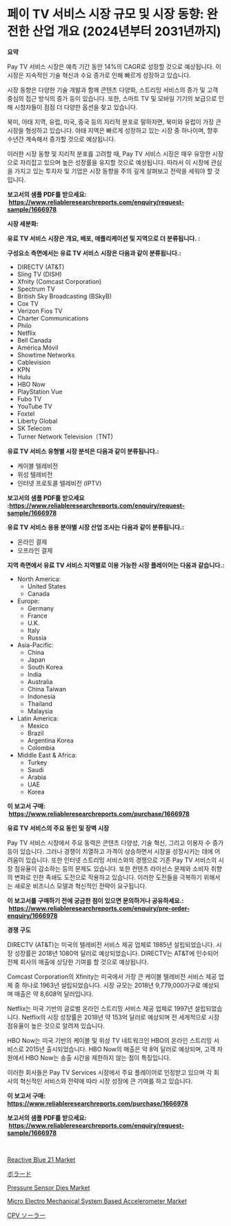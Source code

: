 <p><h1>페이 TV 서비스 시장 규모 및 시장 동향: 완전한 산업 개요 (2024년부터 2031년까지)</h1></p><p><strong>요약</strong></p>
<p><p>Pay TV 서비스 시장은 예측 기간 동안 14%의 CAGR로 성장할 것으로 예상됩니다. 이 시장은 지속적인 기술 혁신과 수요 증가로 인해 빠르게 성장하고 있습니다.</p><p>시장 동향은 다양한 기술 개발과 함께 콘텐츠 다양화, 스트리밍 서비스의 증가 및 고객 중심의 접근 방식의 증가 등이 있습니다. 또한, 스마트 TV 및 모바일 기기의 보급으로 인해 시청자들이 점점 더 다양한 옵션을 찾고 있습니다.</p><p>북미, 아태 지역, 유럽, 미국, 중국 등의 지리적 분포로 말하자면, 북미와 유럽이 가장 큰 시장을 형성하고 있습니다. 아태 지역은 빠르게 성장하고 있는 시장 중 하나이며, 향후 수년간 계속해서 증가할 것으로 예상됩니다.</p><p>이러한 시장 동향 및 지리적 분포를 고려할 때, Pay TV 서비스 시장은 매우 유망한 시장으로 자리잡고 있으며 높은 성장률을 유지할 것으로 예상됩니다. 따라서 이 시장에 관심을 가지고 있는 투자자 및 기업은 시장 동향을 주의 깊게 살펴보고 전략을 세워야 할 것입니다.</p></p>
<p><strong>보고서의 샘플 PDF를 받으세요: &nbsp;<a href="https://www.reliableresearchreports.com/enquiry/request-sample/1666978">https://www.reliableresearchreports.com/enquiry/request-sample/1666978</a></strong></p>
<p><strong>시장 세분화:</strong></p>
<p><strong> 유료 TV 서비스 시장은 개요, 배포, 애플리케이션 및 지역으로 더 분류됩니다. :</strong></p>
<p><strong>구성요소 측면에서는 유료 TV 서비스 시장은 다음과 같이 분류됩니다.:</strong></p>
<p><ul><li>DIRECTV (AT&T)</li><li>Sling TV (DISH)</li><li>Xfnity (Comcast Corporation)</li><li>Spectrum TV</li><li>British Sky Broadcasting (BSkyB)</li><li>Cox TV</li><li>Verizon Fios TV</li><li>Charter Communications</li><li>Philo</li><li>Netflix</li><li>Bell Canada</li><li>América Móvil</li><li>Showtime Networks</li><li>Cablevision</li><li>KPN</li><li>Hulu</li><li>HBO Now</li><li>PlayStation Vue</li><li>Fubo TV</li><li>YouTube TV</li><li>Foxtel</li><li>Liberty Global</li><li>SK Telecom</li><li>Turner Network Television（TNT)</li></ul></p>
<p><strong> 유료 TV 서비스 유형별 시장 분석은 다음과 같이 분류됩니다.:</strong></p>
<p><ul><li>케이블 텔레비전</li><li>위성 텔레비전</li><li>인터넷 프로토콜 텔레비전 (IPTV)</li></ul></p>
<p><strong>보고서의 샘플 PDF를 받으세요 :<a href="https://www.reliableresearchreports.com/enquiry/request-sample/1666978">https://www.reliableresearchreports.com/enquiry/request-sample/1666978</a></strong></p>
<p><strong> 유료 TV 서비스 응용 분야별 시장 산업 조사는 다음과 같이 분류됩니다.:</strong></p>
<p><ul><li>온라인 결제</li><li>오프라인 결제</li></ul></p>
<p><strong>지역 측면에서 유료 TV 서비스 지역별로 이용 가능한 시장 플레이어는 다음과 같습니다.:</strong></p>
<p><ul>
    <li>
        North America:
        <ul>
            <li>United States</li>
            <li>Canada</li>
        </ul>
    </li>
    <li>
        Europe:
        <ul>
            <li>Germany</li>
            <li>France</li>
            <li>U.K.</li>
            <li>Italy</li>
            <li>Russia</li>
        </ul>
    </li>
    <li>
        Asia-Pacific:
        <ul>
            <li>China</li>
            <li>Japan</li>
            <li>South Korea</li>
            <li>India</li>
            <li>Australia</li>
            <li>China Taiwan</li>
            <li>Indonesia</li>
            <li>Thailand</li>
            <li>Malaysia</li>
        </ul>
    </li>
    <li>
        Latin America:
        <ul>
            <li>Mexico</li>
            <li>Brazil</li>
            <li>Argentina Korea</li>
            <li>Colombia</li>
        </ul>
    </li>
    <li>
        Middle East & Africa:
        <ul>
            <li>Turkey</li>
            <li>Saudi</li>
            <li>Arabia</li>
            <li>UAE</li>
            <li>Korea</li>
        </ul>
    </li>
    </ul></p>
<p><strong>이 보고서 구매: &nbsp;<a href="https://www.reliableresearchreports.com/purchase/1666978">https://www.reliableresearchreports.com/purchase/1666978</a></strong></p>
<p><strong>유료 TV 서비스의 주요 동인 및 장벽 시장</strong></p>
<p><p>Pay TV 서비스 시장에서 주요 동력은 콘텐츠 다양성, 기술 혁신, 그리고 이용자 수 증가 등이 있습니다. 그러나 경쟁이 치열하고 가격이 상승하면서 시장을 성장시키는 데에 어려움이 있습니다. 또한 인터넷 스트리밍 서비스와의 경쟁으로 기존 Pay TV 서비스의 시장 점유율이 감소하는 등의 문제도 있습니다. 또한 컨텐츠 라이선스 문제와 소비자 취향의 변화로 인한 족쇄도 도전으로 작용하고 있습니다. 이러한 도전들을 극복하기 위해서는 새로운 비즈니스 모델과 혁신적인 전략이 요구됩니다.</p></p>
<p><strong>이 보고서를 구매하기 전에 궁금한 점이 있으면 문의하거나 공유하세요.: &nbsp;<a href="https://www.reliableresearchreports.com/enquiry/pre-order-enquiry/1666978">https://www.reliableresearchreports.com/enquiry/pre-order-enquiry/1666978</a></strong></p>
<p><strong>경쟁 구도</strong></p>
<p><p>DIRECTV (AT&T)는 미국의 텔레비전 서비스 제공 업체로 1985년 설립되었습니다. 시장 성장률은 2018년 1080억 달러로 예상되었습니다. DIRECTV는 AT&T에 인수되어 전체 회사의 매출에 상당한 기여를 할 것으로 예상됩니다. </p><p>Comcast Corporation의 Xfinity는 미국에서 가장 큰 케이블 텔레비전 서비스 제공 업체 중 하나로 1963년 설립되었습니다. 시장 규모는 2018년 9,779,000가구로 예상되며 매출은 약 8,608억 달러입니다.</p><p>Netflix는 미국 기반의 글로벌 온라인 스트리밍 서비스 제공 업체로 1997년 설립되었습니다. Netflix의 시장 성장률은 2018년 약 153억 달러로 예상되며 전 세계적으로 시장 점유율이 높은 것으로 알려져 있습니다. </p><p>HBO Now는 미국 기반의 케이블 및 위성 TV 네트워크인 HBO의 온라인 스트리밍 서비스로 2015년 출시되었습니다. HBO Now의 매출은 약 8억 달러로 예상되며, 고객 차원에서 HBO Now는 송출 시간을 제한하지 않는 점이 특징입니다. </p><p>이러한 회사들은 Pay TV Services 시장에서 주요 플레이어로 인정받고 있으며 각 회사의 혁신적인 서비스와 전략에 따라 시장 성장에 큰 기여를 하고 있습니다.</p></p>
<p><strong>이 보고서 구매: &nbsp; <a href="https://www.reliableresearchreports.com/purchase/1666978">https://www.reliableresearchreports.com/purchase/1666978</a></strong></p>
<p><strong>보고서의 샘플 PDF를 받으세요: &nbsp;<a href="https://www.reliableresearchreports.com/enquiry/request-sample/1666978">https://www.reliableresearchreports.com/enquiry/request-sample/1666978</a></strong><strong></strong></p>
<p>&nbsp;</p>
<p><p><a href="https://unruly-ladybug-44b.notion.site/Reactive-Blue-21-Market-Size-Evaluating-its-Market-Trends-Growth-and-Projections-2024-2031-1e92cba590914b0db5bceed87b2121af">Reactive Blue 21 Market</a></p><p><a href="https://github.com/zjkmgcs938405/Market-Research-Report-List-1/blob/main/629261815616.md">ボラード</a></p><p><a href="https://github.com/arionmp/Market-Research-Report-List-2/blob/main/pressure-sensor-dies-market.md">Pressure Sensor Dies Market</a></p><p><a href="https://github.com/vimar16th/Market-Research-Report-List-3/blob/main/micro-electro-mechanical-system-based-accelerometer-market.md">Micro Electro Mechanical System Based Accelerometer Market</a></p><p><a href="https://medium.com/@arimuller2009/cpv%E3%82%BD%E3%83%BC%E3%83%A9%E3%83%BC%E5%B8%82%E5%A0%B4%E3%81%AF-2031%E5%B9%B4%E3%81%BE%E3%81%A7%E3%81%AE%E5%B8%82%E5%A0%B4%E3%82%B7%E3%82%A7%E3%82%A2-%E3%82%B5%E3%82%A4%E3%82%BA-%E4%BA%88%E6%B8%AC%E3%81%95%E3%82%8C%E3%82%8B%E4%BA%88%E6%B8%AC%E3%81%AB%E7%84%A6%E7%82%B9%E3%82%92%E5%BD%93%E3%81%A6%E3%81%A6%E3%81%84%E3%81%BE%E3%81%99-00dd0b552dd5">CPV ソーラー</a></p></p>